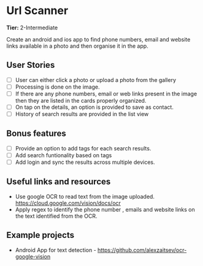 # Url Scanner

**Tier:** 2-Intermediate

Create an android and ios app to find phone numbers, email and website links available in a photo and then organise it in the app.

## User Stories

-   [ ] User can either click a photo or upload a photo from the gallery
-   [ ] Processing is done on the image.
-   [ ] If there are any phone numbers, email or web links present in the image then they are listed in the cards properly organized.
-   [ ] On tap on the details, an option is provided to save as contact.
-   [ ] History of search results are provided in the list view

## Bonus features

-   [ ] Provide an option to add tags for each search results.
-   [ ] Add search funtionality based on tags
-   [ ] Add login and sync the results across multiple devices.

## Useful links and resources

-   Use google OCR to read text from the image uploaded. https://cloud.google.com/vision/docs/ocr
-   Apply regex to identify the phone number , emails and website links on the text identified from the OCR. 

## Example projects

- Android App for text detection - https://github.com/alexzaitsev/ocr-google-vision
